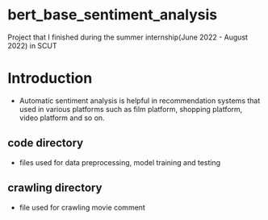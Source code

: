 # bert_base_sentiment_analysis
Project that I finished during the summer internship(June 2022 - August 2022) in SCUT
# Introduction
- Automatic sentiment analysis is helpful in recommendation systems that used in various platforms such as film platform, shopping platform, video platform and so on.

## code directory
- files used for data preprocessing, model training and testing

## crawling directory
- file used for crawling movie comment
